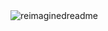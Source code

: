 <img src="https://myreadme.vercel.app/api/embed/YumisWorld?panels=userstatistics,toprepositories,toplanguages,commitgraph" alt="reimaginedreadme" />
